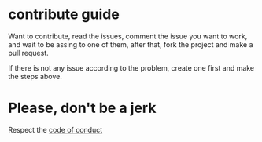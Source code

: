 # contribute guide

Want to contribute, read the issues, comment the issue you want to work, and wait to be assing to one of them, after that, fork the project and make a pull request.

If there is not any issue according to the problem, create one first and make the steps above.

# Please, don't be a jerk

Respect the [code of conduct](CODE_OF_CONDUCT.md)
